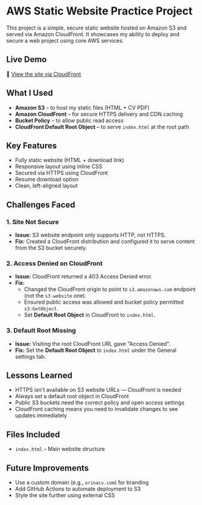 # AWS Static Website Practice Project

This project is a simple, secure static website hosted on Amazon S3 and served via Amazon CloudFront. It showcases my ability to deploy and secure a web project using core AWS services.

## Live Demo

🔗 [View the site via CloudFront](https://dv64yihyaj60o.cloudfront.net)

##  What I Used

- **Amazon S3** – to host my static files (HTML + CV PDF)
- **Amazon CloudFront** – for secure HTTPS delivery and CDN caching
- **Bucket Policy** – to allow public read access
- **CloudFront Default Root Object** – to serve `index.html` at the root path

## Key Features

- Fully static website (HTML + download link)
- Responsive layout using inline CSS
- Secured via HTTPS using CloudFront
- Resume download option
- Clean, left-aligned layout

##  Challenges Faced

### 1.  Site Not Secure
- **Issue:** S3 website endpoint only supports HTTP, not HTTPS.
- **Fix:** Created a CloudFront distribution and configured it to serve content from the S3 bucket securely.

### 2.  Access Denied on CloudFront
- **Issue:** CloudFront returned a 403 Access Denied error.
- **Fix:** 
  - Changed the CloudFront origin to point to `s3.amazonaws.com` endpoint (not the `s3-website` one).
  - Ensured public access was allowed and bucket policy permitted `s3:GetObject`.
  - Set **Default Root Object** in CloudFront to `index.html`.

### 3.  Default Root Missing
- **Issue:** Visiting the root CloudFront URL gave "Access Denied".
- **Fix:** Set the **Default Root Object** to `index.html` under the General settings tab.

##  Lessons Learned

- HTTPS isn't available on S3 website URLs — CloudFront is needed
- Always set a default root object in CloudFront
- Public S3 buckets need the correct policy and open access settings
- CloudFront caching means you need to invalidate changes to see updates immediately

##  Files Included

- `index.html` – Main website structure

##  Future Improvements

- Use a custom domain (e.g., `orinacv.com`) for branding
- Add GitHub Actions to automate deployment to S3
- Style the site further using external CSS 
